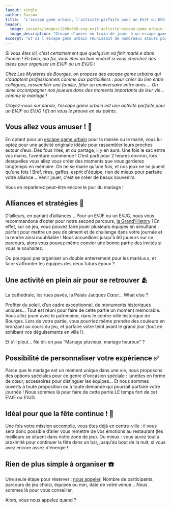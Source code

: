 ```yaml
---
layout: single
author: Sassou
title:  "L’escape game urbain, l'activité parfaite pour un EVJF ou EVG ?"
header:
  image: /assets/images/1200x630-evg-evjf-activite-escape-game-urbain.jpg
  image_description: "Groupe d'amies en train de jouer à un escape game urbain à l'ocassion d'un EVJF à Bourges"
excerpt: "Et si l'escape game urbain réunissait de nombreaux atouts pour organiser un EVJF ou un EVG à Bourges"
---
```


*Si vous êtes ici, c’est certainement que quelqu’un va finir marié.e dans l’année ! Eh bien, ma foi, vous êtes au bon endroit si vous cherchez des idées pour organiser un EVJF ou un EVJG !*

*Chez Les Mystères de Bourges, on propose des escape game urbains qui s’adaptent professionnels comme aux particuliers : pour créer du lien entre collègues, rassembler une famille, fêter un anniversaire entre amis…. On aime accompagner nos joueurs dans des moments importants de leur vie… comme le mariage !*

*Croyez-nous sur parole, l’escape game urbain est une activité parfaite pour un EVJF ou EVJG ! Et on vous le prouve en six points.*

## Vous allez vous amuser ! 🤣

En optant pour un [escape game urbain](https://www.lesmysteresdebourges.fr/parcours) pour la mariée ou le marié, vous lui optez pour une activité originale idéale pour rassembler leurs proches autour d’eux. Des fous rires, et du partage, il y en aura. Une fois le sac entre vos mains, l’aventure commence ! C’est parti pour 2 heures environ, lors desquelles vous allez vous créer des moments que vous garderez longtemps en mémoire. On ne se marie qu’une fois, et nos jeux ne se jouent qu’une fois ! Bref, rires, gaffes, esprit d'équipe, rien de mieux pour parfaire votre alliance… Venir jouer, c'est se créer de beaux souvenirs.

Vous en reparlerez peut-être encore le jour du mariage !

## Alliances et stratégies 💍

D’ailleurs, en parlant d’alliances… Pour un EVJF ou un EVJG, nous vous recommandons d’opter pour notre second parcours, [la Grand’History](https://www.lesmysteresdebourges.fr/parcours/la-grande-history) ! En effet, sur ce jeu, vous pouvez faire jouer plusieurs équipes en simultané : parfait pour mettre un peu de piment et de challenge dans votre journée et la rendre ainsi inoubliable ! Nous accueillons jusqu'à 60 joueurs sur ce parcours, alors vous pouvez même convier une bonne partie des invités si vous le souhaitez.

Ou pourquoi pas organiser un double enterrement pour les marié.e.s, et faire s’affronter les équipes des deux futurs époux ?

## Une activité en plein air pour se retrouver 🫂

La cathédrale, les rues pavés, la Palais Jacques Cœur… What else ?

Profiter du soleil, d’un cadre exceptionnel, de monuments historiques uniques… Tout est réuni pour faire de cette partie un moment mémorable. Vous allez jouer avec le patrimoine, dans le centre-ville historique de Bourges. Lors de votre partie, vous pourriez même prendre des couleurs en bronzant au cours du jeu, et parfaire votre teint avant le grand jour (tout en exhibant vos déguisements en ville !).

Et s'il pleut… Ne dit-on pas “Mariage pluvieux, mariage heureux” ?

## Possibilité de personnaliser votre expérience ✅

Parce que le mariage est un moment unique dans une vie, nous proposons des options spéciales pour ce genre d'occasion spéciale : lunettes en forme de cœur, accessoires pour distinguer les équipes… Et nous sommes ouverts à toute proposition ou à toute demande qui pourrait parfaire votre journée ! Nous sommes là pour faire de cette partie LE temps fort de cet EVJF ou EVJG.

## Idéal pour que la fête continue ! 🥳

Une fois votre mission accomplie, vous êtes déjà en centre-ville : il vous sera donc possible d’aller vous remettre de vos émotions au restaurant (les meilleurs se situent dans notre zone de jeu). Ou mieux : vous aurez tout à proximité pour continuer la fête dans un bar, jusqu’au bout de la nuit, si vous avez encore assez d'énergie !

## Rien de plus simple à organiser ☎️

Une seule étape pour réserver : [nous appeler](https://www.lesmysteresdebourges.fr/contact). Nombre de participants, parcours de jeu choisi, équipes ou non, date de votre venue… Nous sommes là pour vous conseiller.

Alors, vous nous appelez quand ?